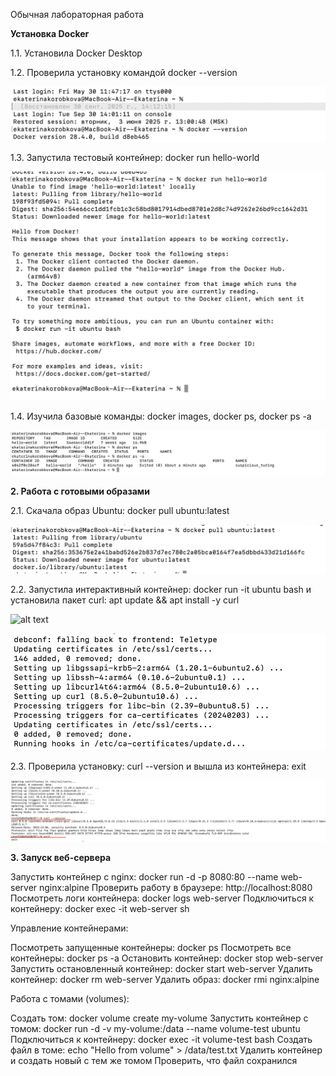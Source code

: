 Обычная лабораторная работа

**Установка Docker**

1.1. Установила Docker Desktop
   
1.2. Проверила установку командой docker --version

![alt text](version.png)

1.3. Запустила тестовый контейнер: docker run hello-world

![alt text](hello-world.png)

1.4. Изучила базовые команды: docker images, docker ps, docker ps -a

![alt text](команды.png)

**2. Работа с готовыми образами**

2.1. Скачала образ Ubuntu: docker pull ubuntu:latest

![alt text](docker_pull_ubuntu_latest.png)

2.2. Запустила интерактивный контейнер: docker run -it ubuntu bash и установила пакет curl: apt update && apt install -y curl

![alt text](Запуск_контейнера_установка_пакета.png)

![alt text](2.png) 

2.3. Проверила установку: curl --version и вышла из контейнера: exit

![alt text](version_exit.png) 

**3. Запуск веб-сервера**

Запустить контейнер с nginx: docker run -d -p 8080:80 --name web-server nginx:alpine
Проверить работу в браузере: http://localhost:8080
Посмотреть логи контейнера: docker logs web-server
Подключиться к контейнеру: docker exec -it web-server sh

Управление контейнерами:

Посмотреть запущенные контейнеры: docker ps
Посмотреть все контейнеры: docker ps -a
Остановить контейнер: docker stop web-server
Запустить остановленный контейнер: docker start web-server
Удалить контейнер: docker rm web-server
Удалить образ: docker rmi nginx:alpine

Работа с томами (volumes):

Создать том: docker volume create my-volume
Запустить контейнер с томом: docker run -d -v my-volume:/data --name volume-test ubuntu
Подключиться к контейнеру: docker exec -it volume-test bash
Создать файл в томе: echo "Hello from volume" > /data/test.txt
Удалить контейнер и создать новый с тем же томом
Проверить, что файл сохранился
